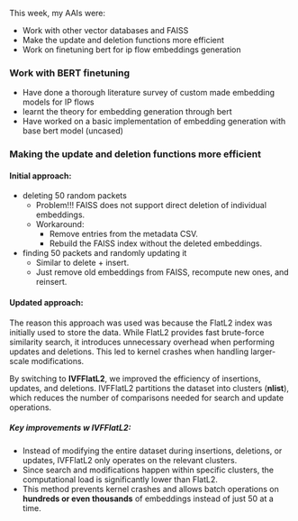 This week, my AAIs were: 
- Work with other vector databases and FAISS
- Make the update and deletion functions more efficient
- Work on finetuning bert for ip flow embeddings generation

### Work with BERT finetuning
- Have done a thorough literature survey of custom made embedding models for IP flows
- learnt the theory for embedding generation through bert
- Have worked on a basic implementation of embedding generation with base bert model (uncased)

### Making the update and deletion functions more efficient
#### Initial approach:
-  deleting 50 random packets
    - Problem!!! FAISS does not support direct deletion of individual embeddings.
    - Workaround:
        - Remove entries from the metadata CSV.
        - Rebuild the FAISS index without the deleted embeddings.
- finding 50 packets and randomly updating it
    - Similar to delete + insert.
    - Just remove old embeddings from FAISS, recompute new ones, and reinsert.

#### Updated approach:  
The reason this approach was used was because the FlatL2 index was initially used to store the data. While FlatL2 provides fast brute-force similarity search, it introduces unnecessary overhead when performing updates and deletions. This led to kernel crashes when handling larger-scale modifications.  

By switching to **IVFFlatL2**, we improved the efficiency of insertions, updates, and deletions. IVFFlatL2 partitions the dataset into clusters (**nlist**), which reduces the number of comparisons needed for search and update operations.  

##### Key improvements w IVFFlatL2:  
- Instead of modifying the entire dataset during insertions, deletions, or updates, IVFFlatL2 only operates on the relevant clusters.  
- Since search and modifications happen within specific clusters, the computational load is significantly lower than FlatL2.  
- This method prevents kernel crashes and allows batch operations on **hundreds or even thousands** of embeddings instead of just 50 at a time.  
